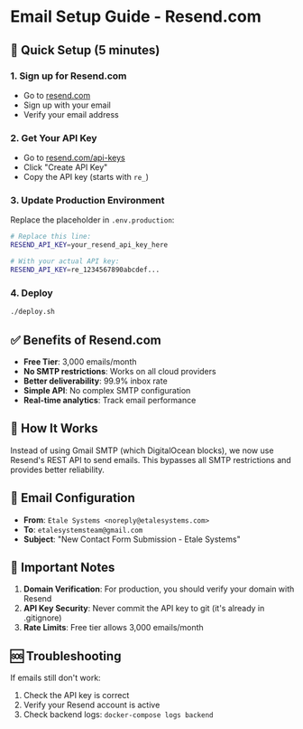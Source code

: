 # Email Setup Guide - Resend.com

## 🚀 Quick Setup (5 minutes)

### 1. Sign up for Resend.com
- Go to [resend.com](https://resend.com)
- Sign up with your email
- Verify your email address

### 2. Get Your API Key
- Go to [resend.com/api-keys](https://resend.com/api-keys)
- Click "Create API Key"
- Copy the API key (starts with `re_`)

### 3. Update Production Environment
Replace the placeholder in `.env.production`:
```bash
# Replace this line:
RESEND_API_KEY=your_resend_api_key_here

# With your actual API key:
RESEND_API_KEY=re_1234567890abcdef...
```

### 4. Deploy
```bash
./deploy.sh
```

## ✅ Benefits of Resend.com

- **Free Tier**: 3,000 emails/month
- **No SMTP restrictions**: Works on all cloud providers
- **Better deliverability**: 99.9% inbox rate
- **Simple API**: No complex SMTP configuration
- **Real-time analytics**: Track email performance

## 🔧 How It Works

Instead of using Gmail SMTP (which DigitalOcean blocks), we now use Resend's REST API to send emails. This bypasses all SMTP restrictions and provides better reliability.

## 📧 Email Configuration

- **From**: `Etale Systems <noreply@etalesystems.com>`
- **To**: `etalesystemsteam@gmail.com`
- **Subject**: "New Contact Form Submission - Etale Systems"

## 🚨 Important Notes

1. **Domain Verification**: For production, you should verify your domain with Resend
2. **API Key Security**: Never commit the API key to git (it's already in .gitignore)
3. **Rate Limits**: Free tier allows 3,000 emails/month

## 🆘 Troubleshooting

If emails still don't work:
1. Check the API key is correct
2. Verify your Resend account is active
3. Check backend logs: `docker-compose logs backend` 